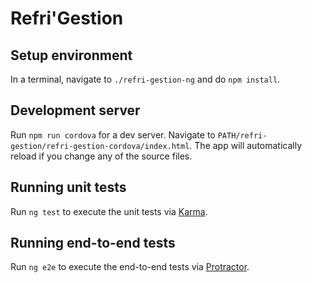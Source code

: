 # Refri'Gestion

## Setup environment

In a terminal, navigate to `./refri-gestion-ng` and do `npm install`.

## Development server

Run `npm run cordova` for a dev server. Navigate to `PATH/refri-gestion/refri-gestion-cordova/index.html`. The app will automatically reload if you change any of the source files.

## Running unit tests

Run `ng test` to execute the unit tests via [Karma](https://karma-runner.github.io).

## Running end-to-end tests

Run `ng e2e` to execute the end-to-end tests via [Protractor](http://www.protractortest.org/).

